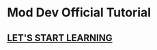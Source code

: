 # Mod Dev Official Tutorial

## [LET'S START LEARNING](https://tc.calvik.ml/d/42-official-mod-development-tutorial)


